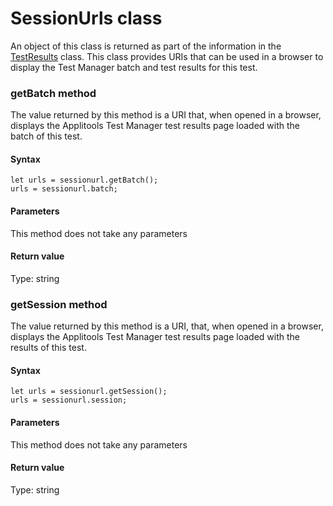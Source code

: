 # SessionUrls class
An object of this class is returned as part of the information in the [TestResults](./testresults) class. This class provides URIs that can be used in a browser to display the Test Manager batch and test results for this test.
 
### getBatch method
The value returned by this method is a URI that, when opened in a browser, displays the Applitools Test Manager test results page loaded with the batch of this test.

#### Syntax 
 ``` 
let urls = sessionurl.getBatch();
urls = sessionurl.batch;
 ``` 

 #### Parameters 
This method does not take any parameters 
 
 #### Return value 
Type: string 
### getSession method
The value returned by this method is a URI, that, when opened in a browser, displays the Applitools Test Manager test results page loaded with the results of this test.

#### Syntax 
 ``` 
let urls = sessionurl.getSession();
urls = sessionurl.session;
 ``` 

 #### Parameters 
This method does not take any parameters 
 
 #### Return value 
Type: string
